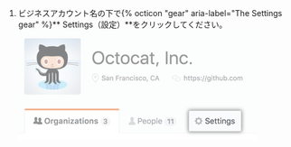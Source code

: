 1. ビジネスアカウント名の下で{% octicon "gear" aria-label="The Settings gear" %}** Settings（設定）**をクリックしてください。 ![ビジネスアカウントのプロフィールページ上の設定タブ](/assets/images/help/business-accounts/business-account-settings-tab.png)
